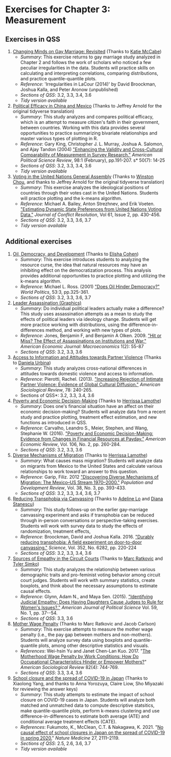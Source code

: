# Exercises for Chapter 3: Measurement
## Exercises in QSS
1. [Changing Minds on Gay Marriage: Revisited](gay-marriage-revisited) (Thanks to [Katie McCabe](https://github.com/ktmccabe))
   * *Summary*: This exercise returns to gay marriage study analyzed in Chapter 2 and follows the work of scholars who noticed a few peculiar irregularities in the data. Students will practice skills on calculating and interpreting correlations, comparing distributions, and practice quantile-quantile plots.
   * *Reference*: 'Irregularities in LaCour (2014)' by David Broockman, Joshua Kalla, and Peter Aronow (unpublished)
   * *Sections of QSS*: 3.2, 3.3, 3.4, 3.6
   * *Tidy version available*
2. [Political Efficacy in China and Mexico](political-efficacy) (Thanks to Jeffrey Arnold for the original tidyverse translation)
   * *Summary*: This study analyzes and compares political efficacy, which is an attempt to measure citizen's faith in their government, between countries. Working with this data provides several opportunities to practice summarizing bivariate relationships and master various types of plotting in R.
   * *Reference*: Gary King, Christopher J. L. Murray, Joshua A. Salomon, and Ajay Tandon (2004) ["Enhancing the Validity and Cross-Cultural Comparability of Measurement in Survey Research."](https://doi.org/10.1017/S000305540400108X) *American Political Science Review*, 98:1 (February), pp.191-207.
s* 50(7): 14-25
   * *Sections of QSS*: 3.2, 3.3, 3.4, 3.6
   * *Tidy version available*
3. [Voting in the United Nations General Assembly](un-voting) (Thanks to [Winston Chou](https://github.com/winston-chou), and thanks to Jeffrey Arnold for the original tidyverse translation)
   * *Summary*: This exercise analyzes the ideological positions of countries through their votes cast in the United Nations. Students will practice plotting and the k-means algorithm.
   * *Reference*: Michael A. Bailey, Anton Strezhnev, and Erik Voeten. ["Estimating Dynamic State Preferences from United Nations Voting Data."](https://doi.org/10.1177/0022002715595700) *Journal of Conflict Resolution*, Vol 61, Issue 2, pp. 430-456.
   * *Sections of QSS*: 3.2, 3.3, 3.6, 3.7
   * *Tidy version available*

## Additional exercises
1. [Oil, Democracy, and Development](oil-democracy) (Thanks to [Elisha Cohen](https://github.com/ecohen13))
   * *Summary*: This exercise introduces students to analyzing the resource curse, the idea that natural resources may have an inhibiting effect on the democratization process. This analysis provides additional opportunities to practice plotting and utilizing the k-means algorithm.
   * *Reference*: Michael L. Ross. (2001) ["Does Oil Hinder Democracy?"](https://doi.org/10.1353/wp.2001.0011) *World Politics*, 53:3, pp.325-361.
   * *Sections of QSS*: 3.2, 3.3, 3.6, 3.7
2. [Leader Assassination (Graphics)](leader-assassination-graphs)
   * *Summary*: Do individual political leaders actually make a difference? This study uses assassination attempts as a mean to study the effects of political leaders via ideology change. Students will get more practice working with distributions, using the difference-in-differences method, and working with new types of plots.
   * *Reference*: Jones, Benjamin F, and Benjamin A Olken. 2009. ["Hit or Miss? The Effect of Assassinations on Institutions and War."](http://dx.doi.org/10.1257/mac.1.2.55) *American Economic Journal: Macroeconomics* 1(2): 55-87
   * *Sections of QSS*: 3.2, 3.3, 3.6
3. [Access to Information and Attitudes towards Partner Violence](partner-violence) (Thanks to [Daniela Urbina](https://github.com/danielaurbina))
   * *Summary*: This study analyzes cross-national differences in attitudes towards domestic violence and access to information.
   * *Reference*: Pierotti, Rachel. (2013). ["Increasing Rejection of Intimate Partner Violence: Evidence of Global Cultural Diffusion."](http://dx.doi.org/10.1177/0003122413480363) *American Sociological Review*, 78: 240-265.
   * Sections of QSS*: 3.2, 3.3, 3.4, 3.6
4. [Poverty and Economic Decision-Making](poverty-decision) (Thanks to [Herrissa Lamothe](https://github.com/hlamothe))
   * *Summary*: Does one's financial situation have an affect on their economic decision-making? Students will analyze data from a recent study and practice plotting, treatment effect estimation, and new functions as introduced in QSS.
   * *Reference*: Carvalho, Leandro S., Meier, Stephen, and Wang, Stephanie W. (2016). ["Poverty and Economic Decision-Making: Evidence from Changes in Financial Resources at Payday."](http://dx.doi.org/10.1257/aer.20140481) *American Economic Review*, Vol. 106, No. 2, pp. 260-284.
   * *Sections of QSS*: 3.2, 3.3, 3.6
5. [Diverse Mechanisms of Migration](migration-mechanism) (Thanks to [Herrissa Lamothe](https://github.com/hlamothe))
   * *Summary*: What causes mass migration? Students will analyze data on migrants from Mexico to the United States and calculate various relationships to work toward an answer to this question.
   * *Reference*: Garip, Filiz. 2012 ["Discovering Diverse Mechanisms of Migration: The Mexico–US Stream 1970–2000."](https://dx.doi.org/10.1111/j.1728-4457.2012.00510.x) *Population and Development Review*, Vol. 38, No. 3, pp. 393-433.
   * *Sections of QSS*: 3.2, 3.3, 3.4, 3.6, 3.7
6. [Reducing Transphobia via Canvassing](reducing-transphobia) (Thanks to [Adeline Lo](https://github.com/adelinelo) and [Diana Stanescu](https://github.com/dmstanescu))
   * *Summary*: This study follows-up on the earlier gay-marriage canvassing experiment and asks if transphobia can be reduced through in-person conversations or perspective-taking exercises. Students will work with survey data to study the effects of randomization, treatment effects,
   * *Reference*: Broockman, David and Joshua Kalla. 2016. ["Durably reducing transphobia: A field experiment on door-to-door canvassing."](https://dx.doi.org/10.1126/science.aad9713) *Science*, Vol. 352, No. 6282, pp. 220-224
   * *Sections of QSS*: 3.2, 3.3, 3.4, 3.6
7. [Sources of Empathy in the Circuit Courts](empathy-in-courts) (Thanks to [Marc Ratkovic](https://github.com/ratkovic) and [Tyler Simko](https://github.com/tylersimko))
   * *Summary*: This study analyzes the relationship between various demographic traits and pro-feminist voting behavior among circuit court judges. Students will work with summary statistics, create boxplots, and think about the necessary assumptions to estimate causal effects.
   * *Reference*: Glynn, Adam N., and Maya Sen. (2015). ["Identifying Judicial Empathy: Does Having Daughters Cause Judges to Rule for Women's Issues?."](https://doi.org/10.1111/ajps.12118) *American Journal of Political Science* Vol. 59, No. 1, pp. 37--54.
   * *Sections of QSS*: 3.3, 3.6
8. [Mother Wage Penalty](mother-wage-penalty) (Thanks to Marc Ratkovic and Jacob Carlson)
   * *Summary*: This exercise attempts to measure the mother wage penalty (i.e., the pay gap between mothers and non-mothers). Students will analyze survey data using boxplots and quantile-quantile plots, among other descriptive statistics and visuals. 
   * *References*: Wei-hsin Yu and Janet Chen-Lan Kuo. 2017. "[The Motherhood Wage Penalty by Work Conditions: How Do Occupational Characteristics Hinder or Empower Mothers?](https://doi.org/10.1177/0003122417712729)" *American Sociological Review* 82(4): 744-769.
   * *Sections of QSS*: 3.3, 3.4, 3.6
9. [School closure and the spread of COVID-19 in Japan](covid-school-closure) (Thanks to Xiaolong Yang, and thanks to Anna Yorozuya, Claire Liow, Sho Miyazaki for reviewing the answer keys)
   * *Summary*: This study attempts to estimate the impact of school closure on COVID-19 cases in Japan. Students will analyze both matched and unmatched data to compute descriptive statsitics, make quantile-quantile plots, perform k-means clustering and use difference-in-differences to estimate both average (ATE) and conditional average treatment effects (CATE). 
   * *References*: Fukumoto, K., McClean, C.T. & Nakagawa, K. 2021. "[No causal effect of school closures in Japan on the spread of COVID-19 in spring 2020.](https://doi.org/10.1038/s41591-021-01571-8)" *Nature Medicine* 27, 2111–2119.
   * *Sections of QSS*: 2.5, 2.6, 3.6, 3.7
   * *Tidy version available*
    
